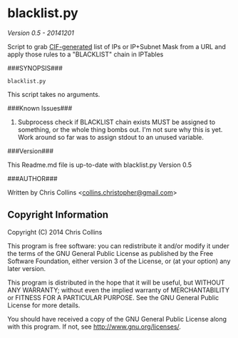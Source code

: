 blacklist.py
==============

_Version 0.5 - 20141201_

Script to grab [CIF-generated](https://code.google.com/p/collective-intelligence-framework/) list of IPs or IP+Subnet Mask from a URL and apply those rules to a "BLACKLIST" chain in IPTables

###SYNOPSIS###

    blacklist.py

This script takes no arguments.

###Known Issues###

1. Subprocess check if BLACKLIST chain exists MUST be assigned to something, or the whole thing bombs out.  I'm not sure why this is yet.  Work around so far was to assign stdout to an unused variable.

###Version###

This Readme.md file is up-to-date with blacklist.py Version 0.5

###AUTHOR###

Written by Chris Collins \<collins.christopher@gmail.com\>

Copyright Information
---------------------

Copyright (C) 2014 Chris Collins

This program is free software: you can redistribute it and/or modify it under the terms of the GNU General Public License as published by the Free Software Foundation, either version 3 of the License, or (at your option) any later version.

This program is distributed in the hope that it will be useful, but WITHOUT ANY WARRANTY; without even the implied warranty of MERCHANTABILITY or FITNESS FOR A PARTICULAR PURPOSE. See the GNU General Public License for more details.

You should have received a copy of the GNU General Public License along with this program. If not, see http://www.gnu.org/licenses/.


